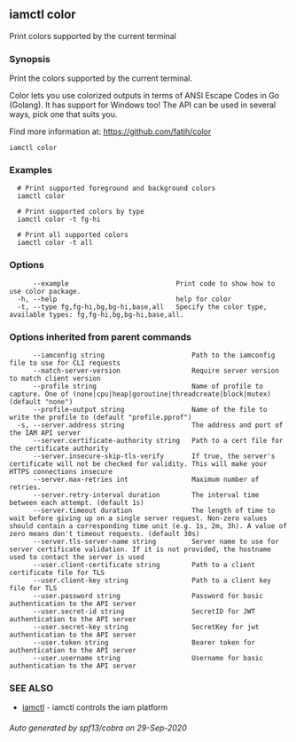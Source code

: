 ## iamctl color

Print colors supported by the current terminal

### Synopsis

Print the colors supported by the current terminal.

 Color lets you use colorized outputs in terms of ANSI Escape Codes in Go (Golang). It has support for Windows too! The API can be used in several ways, pick one that suits you.

 Find more information at: https://github.com/fatih/color

```
iamctl color
```

### Examples

```
  # Print supported foreground and background colors
  iamctl color
  
  # Print supported colors by type
  iamctl color -t fg-hi
  
  # Print all supported colors
  iamctl color -t all
```

### Options

```
      --example                           Print code to show how to use color package.
  -h, --help                              help for color
  -t, --type fg,fg-hi,bg,bg-hi,base,all   Specify the color type, available types: fg,fg-hi,bg,bg-hi,base,all.
```

### Options inherited from parent commands

```
      --iamconfig string                      Path to the iamconfig file to use for CLI requests
      --match-server-version                  Require server version to match client version
      --profile string                        Name of profile to capture. One of (none|cpu|heap|goroutine|threadcreate|block|mutex) (default "none")
      --profile-output string                 Name of the file to write the profile to (default "profile.pprof")
  -s, --server.address string                 The address and port of the IAM API server
      --server.certificate-authority string   Path to a cert file for the certificate authority
      --server.insecure-skip-tls-verify       If true, the server's certificate will not be checked for validity. This will make your HTTPS connections insecure
      --server.max-retries int                Maximum number of retries.
      --server.retry-interval duration        The interval time between each attempt. (default 1s)
      --server.timeout duration               The length of time to wait before giving up on a single server request. Non-zero values should contain a corresponding time unit (e.g. 1s, 2m, 3h). A value of zero means don't timeout requests. (default 30s)
      --server.tls-server-name string         Server name to use for server certificate validation. If it is not provided, the hostname used to contact the server is used
      --user.client-certificate string        Path to a client certificate file for TLS
      --user.client-key string                Path to a client key file for TLS
      --user.password string                  Password for basic authentication to the API server
      --user.secret-id string                 SecretID for JWT authentication to the API server
      --user.secret-key string                SecretKey for jwt authentication to the API server
      --user.token string                     Bearer token for authentication to the API server
      --user.username string                  Username for basic authentication to the API server
```

### SEE ALSO

* [iamctl](iamctl.md)	 - iamctl controls the iam platform

###### Auto generated by spf13/cobra on 29-Sep-2020
